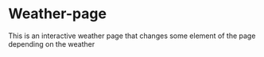 # Weather-page
This is an interactive weather page that changes some element of the page depending on the weather
